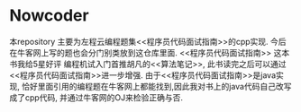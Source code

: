 # Nowcoder
本repository 主要为左程云编程题集<<程序员代码面试指南>>的cpp实现. 
今后在牛客网上写的题也会分门别类放到这仓库里面.
<<程序员代码面试指南>> 这本书我给5星好评
编程机试入门首推胡凡的<<算法笔记>>, 此书读完之后可以通过<<程序员代码面试指南>>进一步增强. 由于<<程序员代码面试指南>>是java实现, 恰好里面引用的编程题在牛客网上都能找到,因此我对书上的java代码自己改写成了cpp代码, 并通过牛客网的OJ来检验正确与否. 
